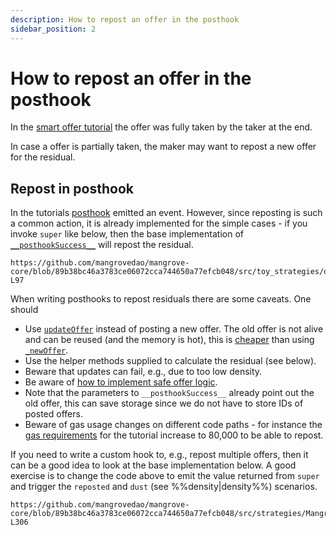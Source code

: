 ```yaml
---
description: How to repost an offer in the posthook
sidebar_position: 2
---
```


# How to repost an offer in the posthook

In the [smart offer tutorial](../getting-started/smart-offer.md) the offer was fully taken by the taker at the end.

In case a offer is partially taken, the maker may want to repost a new offer for the residual.

## Repost in posthook

In the tutorials [posthook](../getting-started/smart-offer.md#emit-in-posthook) emitted an event. However, since reposting is such a common action, it is already implemented for the simple cases - if you invoke `super` like below, then the base implementation of [`__posthookSuccess__`](../technical-references/code/strategies/MangroveOffer.md#posthooksuccess) will repost the residual.

```solidity reference title="OfferMakerTutorial.sol"
https://github.com/mangrovedao/mangrove-core/blob/89b38bc46a3783ce06072cca744650a77efcb048/src/toy_strategies/offer_maker/tutorial/OfferMakerTutorialResidual.sol#L85-L97
```

When writing posthooks to repost residuals there are some caveats. One should

* Use [`updateOffer`](../technical-references/code/strategies/interfaces/IOfferLogic.md#updateoffer) instead of posting a new offer. The old offer is not alive and can be reused (and the memory is hot), this is [cheaper](./howtoGasreq.md) than using [`_newOffer`](../technical-references/code/strategies/offer_maker/abstract/Direct.md#_newoffer).
* Use the helper methods supplied to calculate the residual (see below).
* Beware that updates can fail, e.g., due to too low density.
* Be aware of [how to implement safe offer logic](./HowToImplement.md).
* Note that the parameters to `__posthookSuccess__` already point out the old offer, this can save storage since we do not have to store IDs of posted offers.
* Beware of gas usage changes on different code paths - for instance the [gas requirements](./howtoGasreq.md) for the tutorial increase to 80,000 to be able to repost.

If you need to write a custom hook to, e.g., repost multiple offers, then it can be a good idea to look at the base implementation below. A good exercise is to change the code above to emit the value returned from `super` and trigger the `reposted` and `dust` (see %%density|density%%) scenarios.

<!-- 

cast send --rpc-url $LOCAL_URL "$MANGROVE" "snipes(address, address, uint[4][], bool)" "$WETH" "$DAI" "[[$OFFER_ID,999999999999999999,1700000000000000000000,100000000000000000]]" 1 --private-key "$PRIVATE_KEY"

cast send --rpc-url $LOCAL_URL "$MANGROVE" "snipes(address, address, uint[4][], bool)" "$WETH" "$DAI" "[[$OFFER_ID,500000000000000000,1700000000000000000000,100000000000000000]]" 1 --private-key "$PRIVATE_KEY"

-->

```solidity reference title="MangroveOffer.sol"
https://github.com/mangrovedao/mangrove-core/blob/89b38bc46a3783ce06072cca744650a77efcb048/src/strategies/MangroveOffer.sol#L269-L306
```
